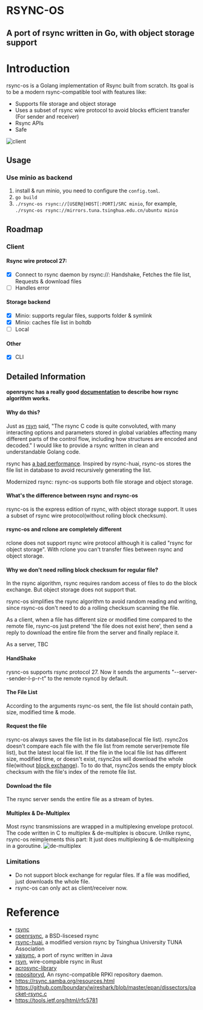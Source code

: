 # RSYNC-OS
## A port of rsync written in Go, with object storage support

# Introduction
rsync-os is a Golang implementation of Rsync built from scratch. Its goal is to be a modern rsync-compatible tool with features like:
* Supports file storage and object storage
* Uses a subset of rsync wire protocol to avoid blocks efficient transfer (For sender and receiver)
* Rsync APIs
* Safe 

![client](https://raw.githubusercontent.com/kaiakz/rsync-os/master/docs/client.jpg)

## Usage
### Use minio as backend
1. install & run minio, you need to configure the `config.toml`.
2. `go build`
3. `./rsync-os rsync://[USER@]HOST[:PORT]/SRC minio`, for example, `./rsync-os rsync://mirrors.tuna.tsinghua.edu.cn/ubuntu minio`

## Roadmap
### Client
#### Rsync wire protocol 27:
- [x] Connect to rsync daemon by rsync://: Handshake, Fetches the file list, Requests & download files
- [ ] Handles error
#### Storage backend
- [x] Minio: supports regular files, supports folder & symlink
- [x] Minio: caches file list in boltdb
- [ ] Local
#### Other
- [x] CLI

## Detailed Information
#### openrsync has a really good [documentation](https://github.com/kristapsdz/openrsync/blob/master/README.md) to describe how rsync algorithm works. 

#### Why do this?
Just as [rsyn](https://github.com/sourcefrog/rsyn#why-do-this) said, "The rsync C code is quite convoluted, with many interacting options and parameters stored in global variables affecting many different parts of the control flow, including how structures are encoded and decoded." I would like to provide a rsync written in clean and understandable Golang code. 

rsync has [a bad performance](https://github.com/tuna/rsync/blob/master/README-huai.md). Inspired by rsync-huai, rsync-os stores the file list in database to avoid recursively generating the list.

Modernized rsync: rsync-os supports both file storage and object storage.

#### What's the difference between rsync and rsync-os
rsync-os is the express edition of rsync, with object storage support. It uses a subset of rsync wire protocol(without rolling block checksum).

#### rsync-os and rclone are completely different
rclone does not support rsync wire protocol although it is called "rsync for object storage". With rclone you can't transfer files between rsync and object storage.

#### Why we don't need rolling block checksum for regular file?
In the rsync algorithm, rsync requires random access of files to do the block exchange. But object storage does not support that.

rsync-os simplifies the rsync algorithm to avoid random reading and writing, since rsync-os don't need to do a rolling checksum scanning the file. 

As a client, when a file has different size or modified time compared to the remote file, rsync-os just pretend 'the file does not exist here', then send a reply to download the entire file from the server and finally replace it.

As a server, TBC

#### HandShake
rysnc-os supports rsync protocol 27. 
Now it sends the arguments "--server--sender-l-p-r-t" to the remote rsyncd by default.

#### The File List
According to the arguments rsync-os sent, the file list should contain path, size, modified time & mode. 
 
#### Request the file
rsync-os always saves the file list in its database(local file list). rsync2os doesn't compare each file with the file list from remote server(remote file list), but the latest local file list. If the file in the local file list has different size, modified time, or doesn't exist, rsync2os will download the whole file(without [block exchange](https://github.com/kristapsdz/openrsync#block-exchange)). To to do that, rsync2os sends the empty block checksum with the file's index of the remote file list. 

#### Download the file
The rsync server sends the entire file as a stream of bytes.

#### Multiplex & De-Multiplex
Most rsync transmissions are wrapped in a multiplexing envelope protocol. The code written in C to multiplex & de-multiplex is obscure. 
Unlike rsync, rsync-os reimplements this part: It just does multiplexing & de-multiplexing in a goroutine.
![de-multiplex](https://raw.githubusercontent.com/kaiakz/rsync-os/master/docs/demux.jpg)

### Limitations
* Do not support block exchange for regular files. If a file was modified, just downloads the whole file.
* rsync-os can only act as client/receiver now.

# Reference
* [rsync](https://rsync.samba.org/)
* [openrsync](https://github.com/openbsd/src/tree/master/usr.bin/rsync), a BSD-liscesed rsync
* [rsync-huai](https://github.com/tuna/rsync), a modified version rsync by Tsinghua University TUNA Association
* [yajsync](https://github.com/perlundq/yajsync), a port of rsync written in Java
* [rsyn](https://github.com/sourcefrog/rsyn), wire-compaible rsync in Rust
* [acrosync-library](https://github.com/gilbertchen/acrosync-library)
* [repositoryd](https://github.com/APNIC-net/repositoryd), An rsync-compatible RPKI repository daemon.
* https://rsync.samba.org/resources.html
* https://github.com/boundary/wireshark/blob/master/epan/dissectors/packet-rsync.c
* https://tools.ietf.org/html/rfc5781